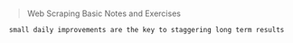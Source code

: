 #

> Web Scraping Basic Notes and Exercises

```
 small daily improvements are the key to staggering long term results
```

#